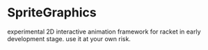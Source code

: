 # SpriteGraphics
experimental 2D interactive animation framework for racket
in early development stage. use it at your own risk.
